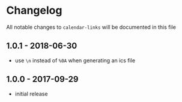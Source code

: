 # Changelog

All notable changes to `calendar-links` will be documented in this file

## 1.0.1 - 2018-06-30

- use `\n` instead of `%0A` when generating an ics file

## 1.0.0 - 2017-09-29

- initial release
